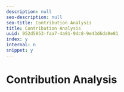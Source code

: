```yaml
---
description: null
seo-description: null
seo-title: Contribution Analysis
title: Contribution Analysis
uuid: 952d5853-faa7-4a91-9dc8-9e43d6da9e81
index: y
internal: n
snippet: y
---
```


# Contribution Analysis

